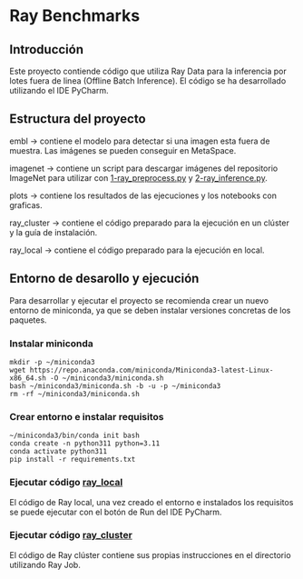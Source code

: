 # Ray Benchmarks

## Introducción
Este proyecto contiende código que utiliza Ray Data para la inferencia por lotes fuera de linea (Offline Batch Inference).
El código se ha desarrollado utilizando el IDE PyCharm.


## Estructura del proyecto
embl -> contiene el modelo para detectar si una imagen esta fuera de muestra. Las imágenes se pueden conseguir en MetaSpace. 

imagenet -> contiene un script para descargar imágenes del repositorio ImageNet para utilizar con [1-ray_preprocess.py](ray_local%2Fcode%2F1-ray_preprocess.py) y 
[2-ray_inference.py](ray_local%2Fcode%2F2-ray_inference.py).

plots -> contiene los resultados de las ejecuciones y los notebooks con graficas.

ray_cluster -> contiene el código preparado para la ejecución en un clúster y la guía de instalación.

ray_local -> contiene el código preparado para la ejecución en local.

## Entorno de desarollo y ejecución

Para desarrollar y ejecutar el proyecto se recomienda crear un nuevo entorno de miniconda, ya que se deben instalar versiones concretas de los paquetes.

### Instalar miniconda
```
mkdir -p ~/miniconda3
wget https://repo.anaconda.com/miniconda/Miniconda3-latest-Linux-x86_64.sh -O ~/miniconda3/miniconda.sh
bash ~/miniconda3/miniconda.sh -b -u -p ~/miniconda3
rm -rf ~/miniconda3/miniconda.sh
```

### Crear entorno e instalar requisitos
```
~/miniconda3/bin/conda init bash
conda create -n python311 python=3.11
conda activate python311
pip install -r requirements.txt
```

### Ejecutar código [ray_local](ray_local)
El código de Ray local, una vez creado el entorno e instalados los requisitos se puede ejecutar con el botón de Run del IDE PyCharm.

### Ejecutar código [ray_cluster](ray_cluster)
El código de Ray clúster contiene sus propias instrucciones en el directorio utilizando Ray Job.
